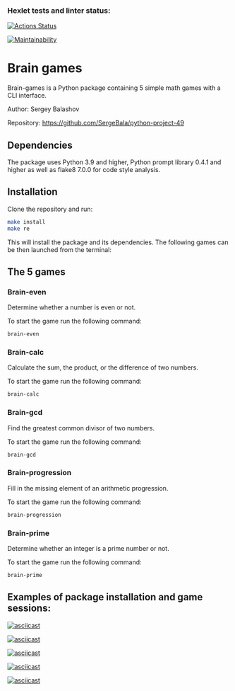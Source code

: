 ### Hexlet tests and linter status:
[![Actions Status](https://github.com/SergeBala/python-project-49/actions/workflows/hexlet-check.yml/badge.svg)](https://github.com/SergeBala/python-project-49/actions)

[![Maintainability](https://api.codeclimate.com/v1/badges/ca64fcd7cca8fe913c0b/maintainability)](https://codeclimate.com/github/SergeBala/python-project-49/maintainability)

# Brain games

Brain-games is a Python package containing 5 simple math games with a CLI interface.

Author: Sergey Balashov

Repository: https://github.com/SergeBala/python-project-49 

## Dependencies

The package uses Python 3.9 and higher, Python prompt library 0.4.1 and higher as well as flake8 7.0.0 for code style analysis. 

## Installation
Clone the repository and run:

```bash
make install
make re
```

This will install the package and its dependencies. 
The following games can be then launched from the terminal: 

## The 5 games

### Brain-even
Determine whether a number is even or not.

To start the game run the following command:

```bash
brain-even
```

### Brain-calc
Calculate the sum, the product, or the difference of two numbers.

To start the game run the following command:

```bash
brain-calc
```

### Brain-gcd
Find the greatest common divisor of two numbers.

To start the game run the following command:

```bash
brain-gcd
```

### Brain-progression
Fill in the missing element of an arithmetic progression.

To start the game run the following command:

```bash
brain-progression
```

### Brain-prime
Determine whether an integer is a prime number or not.

To start the game run the following command:

```bash
brain-prime
```
## Examples of package installation and game sessions:


[![asciicast](https://asciinema.org/a/rO8VUtrCnEqGlnZBeEiwGgnoL.svg)](https://asciinema.org/a/rO8VUtrCnEqGlnZBeEiwGgnoL)

[![asciicast](https://asciinema.org/a/Nqbva6GKwRIRCmFmx21KpMjRG.svg)](https://asciinema.org/a/Nqbva6GKwRIRCmFmx21KpMjRG)

[![asciicast](https://asciinema.org/a/BRXXQfQ7BLwuGj8qSVUdN4FfY.svg)](https://asciinema.org/a/BRXXQfQ7BLwuGj8qSVUdN4FfY)

[![asciicast](https://asciinema.org/a/W5iZXtMTkZ4y0oeNcnlNR1Bd0.svg)](https://asciinema.org/a/W5iZXtMTkZ4y0oeNcnlNR1Bd0)

[![asciicast](https://asciinema.org/a/jZzG0zg0Bj95EVvDVO8X7MOrB.svg)](https://asciinema.org/a/jZzG0zg0Bj95EVvDVO8X7MOrB)